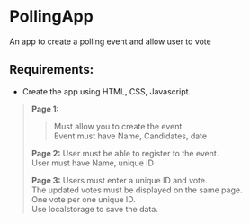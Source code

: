 # PollingApp
An app to create a polling event and allow user to vote

## Requirements:
- Create the app using HTML, CSS, Javascript. 
>**Page 1:**
>> Must allow you to create the event.<br>
>> Event must have Name, Candidates, date
>
>**Page 2:**
> User must be able to register to the event.<br>
> User must have Name, unique ID
>
>**Page 3:**
> Users must enter a unique ID and vote.<br>
> The updated votes must be displayed on the same page.<br>
> One vote per one unique ID.<br>
> Use localstorage to save the data. 
